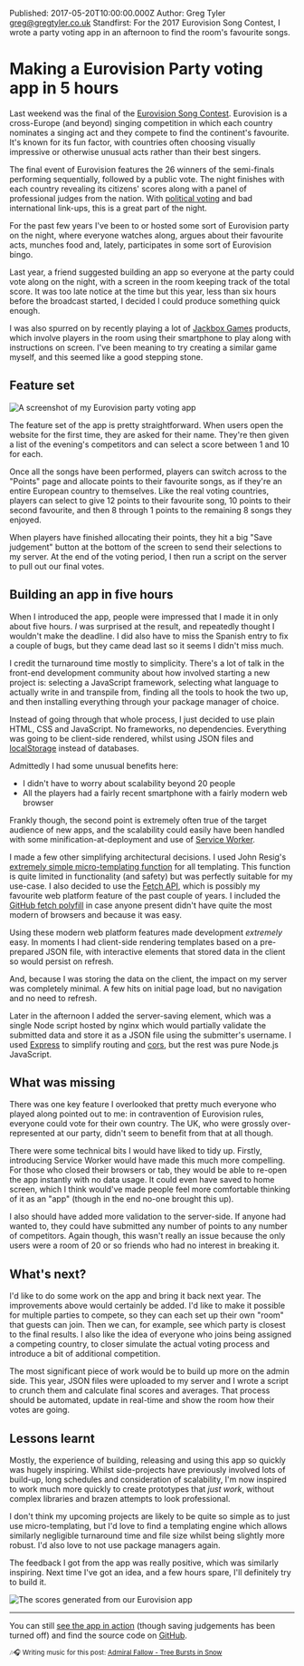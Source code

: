 Published: 2017-05-20T10:00:00.000Z
Author: Greg Tyler <greg@gregtyler.co.uk>
Standfirst: For the 2017 Eurovision Song Contest, I wrote a party voting app in an afternoon to find the room's favourite songs.

# Making a Eurovision Party voting app in 5 hours

Last weekend was the final of the [Eurovision Song Contest](https://eurovision.tv/). Eurovision is a cross-Europe (and beyond) singing competition in which each country nominates a singing act and they compete to find the continent's favourite. It's known for its fun factor, with countries often choosing visually impressive or otherwise unusual acts rather than their best singers.

The final event of Eurovision features the 26 winners of the semi-finals performing sequentially, followed by a public vote. The night finishes with each country revealing its citizens' scores along with a panel of professional judges from the nation. With [political voting](http://www.bbc.co.uk/blogs/eurovision/entries/18aa5cc2-0f94-3882-9c57-07fdec46dc5b) and bad international link-ups, this is a great part of the night.

For the past few years I've been to or hosted some sort of Eurovision party on the night, where everyone watches along, argues about their favourite acts, munches food and, lately, participates in some sort of Eurovision bingo.

Last year, a friend suggested building an app so everyone at the party could vote along on the night, with a screen in the room keeping track of the total score. It was too late notice at the time but this year, less than six hours before the broadcast started, I decided I could produce something quick enough.

I was also spurred on by recently playing a lot of [Jackbox Games](http://jackboxgames.com/) products, which involve players in the room using their smartphone to play along with instructions on screen. I've been meaning to try creating a similar game myself, and this seemed like a good stepping stone.

## Feature set
![A screenshot of my Eurovision party voting app](/eurovision-app.png ":right")

The feature set of the app is pretty straightforward. When users open the website for the first time, they are asked for their name. They're then given a list of the evening's competitors and can select a score between 1 and 10 for each.

Once all the songs have been performed, players can switch across to the "Points" page and allocate points to their favourite songs, as if they're an entire European country to themselves. Like the real voting countries, players can select to give 12 points to their favourite song, 10 points to their second favourite, and then 8 through 1 points to the remaining 8 songs they enjoyed.

When players have finished allocating their points, they hit a big "Save judgement" button at the bottom of the screen to send their selections to my server. At the end of the voting period, I then run a script on the server to pull out our final votes.

## Building an app in five hours
When I introduced the app, people were impressed that I made it in only about five hours. _I_ was surprised at the result, and repeatedly thought I wouldn't make the deadline. I did also have to miss the Spanish entry to fix a couple of bugs, but they came dead last so it seems I didn't miss much.

I credit the turnaround time mostly to simplicity. There's a lot of talk in the front-end development community about how involved starting a new project is: selecting a JavaScript framework, selecting what language to actually write in and transpile from, finding all the tools to hook the two up, and then installing everything through your package manager of choice.

Instead of going through that whole process, I just decided to use plain HTML, CSS and JavaScript. No frameworks, no dependencies. Everything was going to be client-side rendered, whilst using JSON files and [localStorage](https://developer.mozilla.org/en-US/docs/Web/API/Window/localStorage) instead of databases.

Admittedly I had some unusual benefits here:
 * I didn't have to worry about scalability beyond 20 people
 * All the players had a fairly recent smartphone with a fairly modern web browser

Frankly though, the second point is extremely often true of the target audience of new apps, and the scalability could easily have been handled with some minification-at-deployment and use of [Service Worker](https://kosamari.com/notes/Service-Worker-what-are-you).

I made a few other simplifying architectural decisions. I used John Resig's [extremely simple micro-templating function](https://johnresig.com/blog/javascript-micro-templating/) for all templating. This function is quite limited in functionality (and safety) but was perfectly suitable for my use-case. I also decided to use the [Fetch API](https://jakearchibald.com/2015/thats-so-fetch/), which is possibly my favourite web platform feature of the past couple of years. I included the [GitHub fetch polyfill](https://github.com/github/fetch) in case anyone present didn't have quite the most modern of browsers and because it was easy.

Using these modern web platform features made development _extremely_ easy. In moments I had client-side rendering templates based on a pre-prepared JSON file, with interactive elements that stored data in the client so would persist on refresh.

And, because I was storing the data on the client, the impact on my server was completely minimal. A few hits on initial page load, but no navigation and no need to refresh.

Later in the afternoon I added the server-saving element, which was a single Node script hosted by nginx which would partially validate the submitted data and store it as a JSON file using the submitter's username. I used [Express](http://expressjs.com/) to simplify routing and [cors](https://www.html5rocks.com/en/tutorials/cors/), but the rest was pure Node.js JavaScript.

## What was missing
There was one key feature I overlooked that pretty much everyone who played along pointed out to me: in contravention of Eurovision rules, everyone could vote for their own country. The UK, who were grossly over-represented at our party, didn't seem to benefit from that at all though.

There were some technical bits I would have liked to tidy up. Firstly, introducing Service Worker would have made this much more compelling. For those who closed their browsers or tab, they would be able to re-open the app instantly with no data usage. It could even have saved to home screen, which I think would've made people feel more comfortable thinking of it as an "app" (though in the end no-one brought this up).

I also should have added more validation to the server-side. If anyone had wanted to, they could have submitted any number of points to any number of competitors. Again though, this wasn't really an issue because the only users were a room of 20 or so friends who had no interest in breaking it.

## What's next?
I'd like to do some work on the app and bring it back next year. The improvements above would certainly be added. I'd like to make it possible for multiple parties to compete, so they can each set up their own "room" that guests can join. Then we can, for example, see which party is closest to the final results. I also like the idea of everyone who joins being assigned a competing country, to closer simulate the actual voting process and introduce a bit of additional competition.

The most significant piece of work would be to build up more on the admin side. This year, JSON files were uploaded to my server and I wrote a script to crunch them and calculate final scores and averages. That process should be automated, update in real-time and show the room how their votes are going.

## Lessons learnt
Mostly, the experience of building, releasing and using this app so quickly was hugely inspiring. Whilst side-projects have previously involved lots of build-up, long schedules and consideration of scalability, I'm now inspired to work much more quickly to create prototypes that _just work_, without complex libraries and brazen attempts to look professional.

I don't think my upcoming projects are likely to be quite so simple as to just use micro-templating, but I'd love to find a templating engine which allows similarly negligible turnaround time and file size whilst being slightly more robust. I'd also love to not use package managers again.

The feedback I got from the app was really positive, which was similarly inspiring. Next time I've got an idea, and a few hours spare, I'll definitely try to build it.

![The scores generated from our Eurovision app](/eurovision-scores.png ":centre The total scores, votes, and averages generated on the night")

----

You can still [see the app in action](https://eurovision.gregtyler.co.uk/) (though saving judgements has been turned off) and find the source code on [GitHub](https://github.com/gregtyler/eurovision-party).

<small>🎶🎧 Writing music for this post: [Admiral Fallow - Tree Bursts in Snow](https://play.google.com/music/m/Biqsvnxp2brwksrgstu2a2x674i?t=Tree_Bursts_in_Snow_-_Admiral_Fallow)</small>
